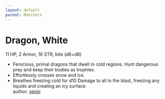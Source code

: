 ```yaml
---
layout: default
parent: Monsters
---
```

# Dragon, White
11 HP, 2 Armor, 16 STR, bite (d8+d8)  
- Ferocious, primal dragons that dwell in cold regions.   Hunt dangerous prey and keep their bodies as trophies.  
- Effortlessly crosses snow and ice.  
- Breathes freezing cold for d10 Damage to all in the blast, freezing any liquids and creating an icy surface.  
author: [xenio](https://xenioinabottle.blogspot.com/2021/02/classic-monsters-for-cairnito-part-1.html)
